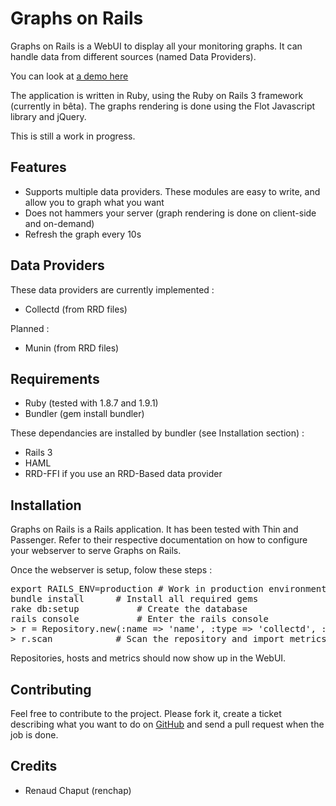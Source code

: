 # Graphs on Rails

Graphs on Rails is a WebUI to display all your monitoring graphs. It can handle data from different sources (named Data Providers).

You can look at [a demo here](http://graphs-on-rails.renchap.com/)

The application is written in Ruby, using the Ruby on Rails 3 framework (currently in bêta). The graphs rendering is done using the Flot Javascript library and jQuery.

This is still a work in progress.

## Features

* Supports multiple data providers. These modules are easy to write, and allow you to graph what you want
* Does not hammers your server (graph rendering is done on client-side and on-demand)
* Refresh the graph every 10s

## Data Providers

These data providers are currently implemented :

* Collectd (from RRD files)

Planned :

* Munin (from RRD files)

## Requirements

* Ruby (tested with 1.8.7 and 1.9.1)
* Bundler (gem install bundler)

These dependancies are installed by bundler (see Installation section) :

* Rails 3
* HAML
* RRD-FFI if you use an RRD-Based data provider

## Installation

Graphs on Rails is a Rails application. It has been tested with Thin and Passenger.
Refer to their respective documentation on how to configure your webserver to serve Graphs on Rails.

Once the webserver is setup, folow these steps :

<pre>
export RAILS_ENV=production	# Work in production environment
bundle install		# Install all required gems
rake db:setup			# Create the database
rails console			# Enter the rails console
> r = Repository.new(:name => 'name', :type => 'collectd', :path => '/path/to/collectd/rrds').save # Create a collectd repository
> r.scan			# Scan the repository and import metrics
</pre>

Repositories, hosts and metrics should now show up in the WebUI.

## Contributing

Feel free to contribute to the project. Please fork it, create a ticket describing what you want to do on [GitHub](http://github.com/renchap/graphs-on-rails/issues) and send a pull request when the job is done.

## Credits

* Renaud Chaput (renchap)
